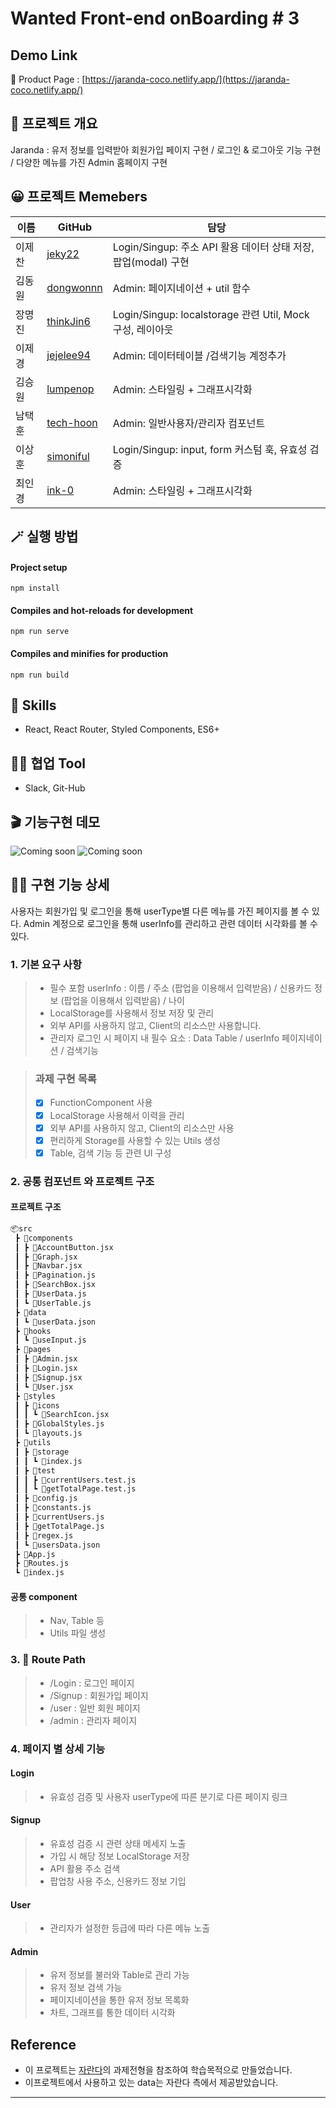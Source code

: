 # Wanted Front-end onBoarding # 3

## Demo Link
🔗 Product Page : [https://jaranda-coco.netlify.app/](https://jaranda-coco.netlify.app/)

## 💬 프로젝트 개요
Jaranda : 유저 정보를 입력받아 회원가입 페이지 구현 / 로그인 & 로그아웃 기능 구현 / 다양한 메뉴를 가진 Admin 홈페이지 구현  

## 😀 프로젝트 Memebers
|이름|GitHub|담당|
|------|---|---|
|이제찬|[jeky22](https://github.com/jeky22)|Login/Singup: 주소 API 활용 데이터 상태 저장, 팝업(modal) 구현|
|김동원|[dongwonnn](https://github.com/dongwonnn)|Admin: 페이지네이션 + util 함수|
|장명진|[thinkJin6](https://github.com/thinkJin6)|Login/Singup: localstorage 관련 Util, Mock 구성, 레이아웃|
|이제경|[jejelee94](https://github.com/jejelee94)|Admin: 데이터테이블 /검색기능 계정추가|
|김승원|[lumpenop](https://github.com/lumpenop)|Admin: 스타일링 + 그래프시각화|
|남택훈|[tech-hoon](https://github.com/tech-hoon)|Admin: 일반사용자/관리자 컴포넌트|
|이상훈|[simoniful](https://github.com/simoniful)|Login/Singup: input, form 커스텀 훅, 유효성 검증|
|최인경|[ink-0](https://github.com/ink-0)|Admin: 스타일링 + 그래프시각화|

## 🪄 실행 방법

#### Project setup
`npm install`
#### Compiles and hot-reloads for development
`npm run serve`
#### Compiles and minifies for production
`npm run build`

## 🔧 Skills

- React, React Router, Styled Components, ES6+

## 🐱‍👤 협업 Tool

- Slack, Git-Hub

## 🎬 기능구현 데모

![Coming soon]()
![Coming soon]()


## 👍🏻 구현 기능 상세
사용자는 회원가입 및 로그인을 통해 userType별 다른 메뉴를 가진 페이지를 볼 수 있다.
Admin 계정으로 로그인을 통해 userInfo를 관리하고 관련 데이터 시각화를 볼 수 있다.

### 1. 기본 요구 사항

> - 필수 포함 userInfo : 이름 / 주소 (팝업을 이용해서 입력받음) / 신용카드 정보 (팝업을 이용해서 입력받음) / 나이
> - LocalStorage를 사용해서 정보 저장 및 관리 
> - 외부 API를 사용하지 않고, Client의 리소스만 사용합니다.
> - 관리자 로그인 시 페이지 내 필수 요소 : Data Table / userInfo 페이지네이션 / 검색기능 

> ### 과제 구현 목록
> - [x] FunctionComponent 사용
> - [x] LocalStorage 사용해서 이력을 관리
> - [x] 외부 API를 사용하지 않고, Client의 리소스만 사용
> - [x] 편리하게 Storage를 사용할 수 있는 Utils 생성
> - [x] Table, 검색 기능 등 관련 UI 구성

### 2. 공통 컴포넌트 와 프로젝트 구조
#### 프로젝트 구조
```html
📦src
 ┣ 📂components
 ┃ ┣ 📜AccountButton.jsx
 ┃ ┣ 📜Graph.jsx
 ┃ ┣ 📜Navbar.jsx
 ┃ ┣ 📜Pagination.js
 ┃ ┣ 📜SearchBox.jsx
 ┃ ┣ 📜UserData.js
 ┃ ┗ 📜UserTable.js
 ┣ 📂data
 ┃ ┗ 📜userData.json
 ┣ 📂hooks
 ┃ ┗ 📜useInput.js
 ┣ 📂pages
 ┃ ┣ 📜Admin.jsx
 ┃ ┣ 📜Login.jsx
 ┃ ┣ 📜Signup.jsx
 ┃ ┗ 📜User.jsx
 ┣ 📂styles
 ┃ ┣ 📂icons
 ┃ ┃ ┗ 📜SearchIcon.jsx
 ┃ ┣ 📜GlobalStyles.js
 ┃ ┗ 📜layouts.js
 ┣ 📂utils
 ┃ ┣ 📂storage
 ┃ ┃ ┗ 📜index.js
 ┃ ┣ 📂test
 ┃ ┃ ┣ 📜currentUsers.test.js
 ┃ ┃ ┗ 📜getTotalPage.test.js
 ┃ ┣ 📜config.js
 ┃ ┣ 📜constants.js
 ┃ ┣ 📜currentUsers.js
 ┃ ┣ 📜getTotalPage.js
 ┃ ┣ 📜regex.js
 ┃ ┗ 📜usersData.json
 ┣ 📜App.js
 ┣ 📜Routes.js
 ┗ 📜index.js
```
#### 공통 component
> - Nav, Table 등 
> - Utils 파일 생성


### 3. 📎 Route Path

> - /Login : 로그인 페이지
> - /Signup : 회원가입 페이지
> - /user : 일반 회원 페이지
> - /admin : 관리자 페이지

### 4. 페이지 별 상세 기능
#### Login
> - 유효성 검증 및 사용자 userType에 따른 분기로 다른 페이지 링크

#### Signup
> - 유효성 검증 시 관련 상태 메세지 노출
> - 가입 시 해당 정보 LocalStorage 저장
> - API 활용 주소 검색
> - 팝업창 사용 주소, 신용카드 정보 기입 

#### User
> - 관리자가 설정한 등급에 따라 다른 메뉴 노출

#### Admin
> - 유저 정보를 불러와 Table로 관리 가능
> - 유저 정보 검색 가능
> - 페이지네이션을 통한 유저 정보 목록화
> - 차트, 그래프를 통한 데이터 시각화


## Reference

- 이 프로젝트는 [자란다](https://jaranda.kr/index_parent)의 과제전형을 참조하여 학습목적으로 만들었습니다.
- 이프로젝트에서 사용하고 있는 data는 자란다 측에서 제공받았습니다.

---
